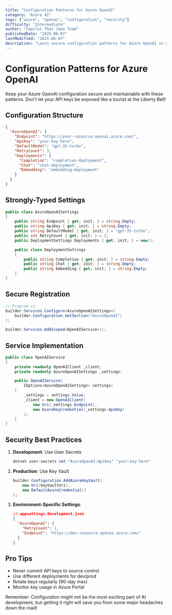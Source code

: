 ```yaml
---
title: "Configuration Patterns for Azure OpenAI"
category: "Azure AI"
tags: ["azure", "openai", "configuration", "security"]
difficulty: "Intermediate"
author: "Copilot That Jawn Team"
publishedDate: "2025-06-07"
lastModified: "2025-06-07"
description: "Learn secure configuration patterns for Azure OpenAI in your ASP.NET Core applications."
---
```


# Configuration Patterns for Azure OpenAI

Keep your Azure OpenAI configuration secure and maintainable with these patterns. Don't let your API keys be exposed like a tourist at the Liberty Bell!

## Configuration Structure

```json
{
  "AzureOpenAI": {
    "Endpoint": "https://your-resource.openai.azure.com/",
    "ApiKey": "your-key-here",
    "DefaultModel": "gpt-35-turbo",
    "RetryCount": 3,
    "Deployments": {
      "Completion": "completion-deployment",
      "Chat": "chat-deployment",
      "Embedding": "embedding-deployment"
    }
  }
}
```

## Strongly-Typed Settings

```csharp
public class AzureOpenAISettings
{
    public string Endpoint { get; init; } = string.Empty;
    public string ApiKey { get; init; } = string.Empty;
    public string DefaultModel { get; init; } = "gpt-35-turbo";
    public int RetryCount { get; init; } = 3;
    public DeploymentSettings Deployments { get; init; } = new();

    public class DeploymentSettings
    {
        public string Completion { get; init; } = string.Empty;
        public string Chat { get; init; } = string.Empty;
        public string Embedding { get; init; } = string.Empty;
    }
}
```

## Secure Registration

```csharp
// Program.cs
builder.Services.Configure<AzureOpenAISettings>(
    builder.Configuration.GetSection("AzureOpenAI")
);

builder.Services.AddScoped<OpenAIService>();
```

## Service Implementation

```csharp
public class OpenAIService
{
    private readonly OpenAIClient _client;
    private readonly AzureOpenAISettings _settings;

    public OpenAIService(
        IOptions<AzureOpenAISettings> settings)
    {
        _settings = settings.Value;
        _client = new OpenAIClient(
            new Uri(_settings.Endpoint),
            new AzureKeyCredential(_settings.ApiKey)
        );
    }
}
```

## Security Best Practices

1. **Development**: Use User Secrets
   ```powershell
   dotnet user-secrets set "AzureOpenAI:ApiKey" "your-key-here"
   ```

2. **Production**: Use Key Vault
   ```csharp
   builder.Configuration.AddAzureKeyVault(
       new Uri(keyVaultUri),
       new DefaultAzureCredential()
   );
   ```

3. **Environment-Specific Settings**:
   ```json
   // appsettings.Development.json
   {
     "AzureOpenAI": {
       "RetryCount": 1,
       "Endpoint": "https://dev-resource.openai.azure.com/"
     }
   }
   ```

## Pro Tips

- Never commit API keys to source control
- Use different deployments for dev/prod
- Rotate keys regularly (90-day max)
- Monitor key usage in Azure Portal

Remember: Configuration might not be the most exciting part of AI development, but getting it right will save you from some major headaches down the road!
